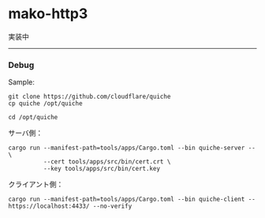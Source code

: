 
# mako-http3

実装中



---

### Debug

Sample:
```
git clone https://github.com/cloudflare/quiche
cp quiche /opt/quiche
```

```
cd /opt/quiche
```

サーバ側：
```
cargo run --manifest-path=tools/apps/Cargo.toml --bin quiche-server -- \
          --cert tools/apps/src/bin/cert.crt \
          --key tools/apps/src/bin/cert.key
```

クライアント側：
```
cargo run --manifest-path=tools/apps/Cargo.toml --bin quiche-client -- https://localhost:4433/ --no-verify
```

